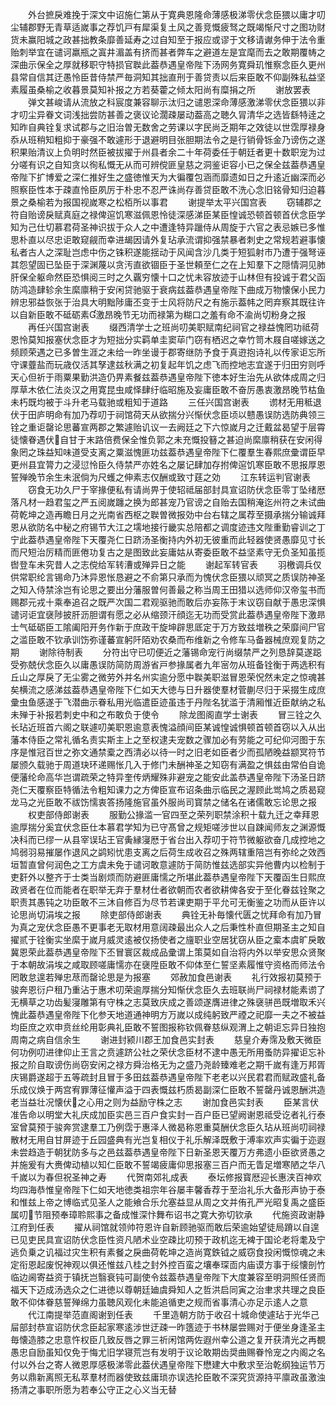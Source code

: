 <!-- { "loadSidebar": true } -->
　　外台摭戾难挽于深文中诏施仁第从于寛典恩隆命薄感极涕零伏念臣猥以庸才叨尘辅郡野无青草适嵗事之荐饥戸有犀渠复土风之善竞慨疲驽之既竭惭尺寸之图功财货未赢阳城之政甚拙教条靡善延寿之过自知至于报应或谬于文移请谳务伸于法令重贻刺举宜在谴诃羸瓶之寘井湄盖有挤而甚者弊车之避道左是宜麾而去之敢期覆帱之深曲示保全之厚就移职守特损官聫此葢恭遇皇帝陛下汤网务寛舜玑惟察念臣久更州县常自信其迂愚怜臣昔侍禁严毎洞知其拙直刑于善贷责以后来臣敢不仰副殊私益坚素履虽桑榆之收暮景莫知补报之方若葵藿之倾太阳尚有糜捐之所
　　谢放罢表
　　弹文甚峻请从流放之科宸度兼容聊示汰归之谴恩深命薄感激涕零伏念臣猥以非才叨尘异眷文词浅拙尝防甚善之褒议论濶疎屡动葢高之聴久冐清华之选皆繇特逹之知昨自典铨复求试郡与之旧治曽无数舍之劳课以字民尚乏期年之效徒以世霑厚禄身忝从班稍知粗抑于豪强不敢遽形于退避明目张胆期法令之是行销骨铄金乃谤伤之遂积果贻清议上负明时然臣被拔擢于州县者余二十年荷委任于朝廷者更十数职宠为过分嗟有识之自知贪以徇私慨无从而可辨傥匪皇慈之洞鉴讵容小已之保全兹葢恭遇皇帝陛下扩博爱之深仁推好生之盛徳惟天为大徧覆包涵而靡遗如日之升逺近幽深而必照察臣性本于疎直怜臣夙厉于朴忠不忍严诛尚存善贷臣敢不洗心念旧铭骨知归迫暮景之桑榆若为报国视嵗寒之松栢所以事君
　　谢提举太平兴国宫表
　　窃辅郡之符自贻谤戾赋真庭之禄俾逭饥寒滋佩恩怜徒深感涕臣某臣惶诚恐顿首顿首伏念臣学知为己仕切慕君荷圣神识拔于众人之中遭逢特异躐侍从周旋于六官之表忌嫉已多惟思朴直以尽忠讵敢窥觎而幸进朅因请外复玷承流谓抑强禁暴者刺史之常规若避事懐私者古人之深耻岂虑中伤之铢积遂能揺动于风闻含沙几类于短狐射市乃遭于强弩诬其怨望固已坠臣于深渊蔑以贪汚直欲锢臣于圣世頼至仁之在上知羣下之隠情洞见肺肝保全躯命然臣恐惧阅三时之久覊穷懐十口之忧未容放迹于山林但有投诚于君父函防鸿造肆轸余生縻廪稍于安闲贷驰驱于衰病兹葢恭遇皇帝陛下曲成万物懐保小民力辨忠邪益恢张于治具大明黜陟庸丕变于士风将防尺之有施示葢帏之罔弃察其既往许以自新臣敢不砥砺素激昂晚节无功而禄第为糊口之羞有命不渝尚切粉身之报
　　再任兴国宫谢表
　　缀西清学士之班尚叨美职赋南纪祠官之禄益愧罔功祗荷恩怜莫知报塞伏念臣才为短拙分实羁单圭窦荜门窃有栖迟之幸竹笥木屐自嗟嫁送之频顾荣遇之已多曽生涯之未给一昨坐谩于郡寄继防予食于真逰抱诗礼以传家讵忘所守课虀盐而玩歳仅活其孥逮兹秋满之初复起年饥之虑飞而控地志宜遂于归田穷则呼天心但祈于雨粟果勤洪造仍畀素餐兹葢恭遇皇帝陛下徳本好生治先从欲体成周之归厚草木依仁法炎汉之用寛昆虫咸怿肆纡临昭施及妄庸臣敢不奋厉愚衷激昂晚节枯鱼未朽既均被于斗升老马载驰或粗知于道路
　　三任兴国宫谢表
　　谫材无用秪退伏于田庐明命有加乃荐叨于祠馆荷天从欲揣分兴惭伏念臣顷以戆愚误防选防典领三铨之重讵罄论思蕃宣两郡之繁遽贻讥议一去阙廷之下六惊嵗月之迁戴盆曷望于层霄徒懐眷遇伏自甘于末路倍费保全惟负郭之未充慨投簮之甚迫尚縻廪稍获在安闲得象罔之珠益知味道受支离之粟滋愧匪功兹葢恭遇皇帝陛下仁覆羣生春熙庶彚谓臣早更州县宜膂力之浸愆怜臣久侍禁严亦姓名之屡记肆加存拊俾逭饥寒臣敢不思报厚恩誓殚晚节余生未泯倘为尺蠖之伸素志仅酬或致寸莛之効
　　江东转运判官谢表
　　窃食无功久尸于宰掾便私有请尚畀于使轺祗届部封具宣诏防伏念臣零丁坠绪厯落凡材一趋君玺之严五阅嵗躔之换为郎甚宠乃官谤之自贻去国稍淹迄州符之未试曲荷乾坤之造再瞻日月之光南省西枢之聫曽微报効中台右辖之属荐至摄承揣分输诚拜恩从欲防名中秘之府锡节大江之壖地接行畿实总陪都之调度迹违文陛重勤睿训之丁宁此葢恭遇皇帝陛下天覆尧仁日跻汤圣衡持内外初无彼重而此轻器使贤愚靡见寸长而尺短治厉精而匪倦功复古之是图致此妄庸姑从寄委臣敢不益坚素守无负圣知虽揽辔登车未究昔人之志傥给军转漕或殚异日之能
　　谢起军转官表
　　羽檄调兵仅供常职纶言锡命乃沐异恩怅恳避之不俞第只承而为愧伏念臣猥以顽冥之质误防神圣之知入侍禁涂岂有论思之要出分藩服曽何善最之称当周王田猎以选师仰汉帝玺书而赐郡元戎十乘奉追召之既严次国二君观驱驰而敢后亦妄陈于末议窃自献于愚忠深惧谴诃讵宜襃陟披肝沥胆谓有愿之必从缩颈汗顔迄无功而受赏此葢恭遇皇帝陛下激昻士气砥砺臣工隂阖阳开务作新于庶政干旋坤辟思厎定于万方致兹増秩之荣靡间尸官之滥臣敢不钦承训饬弥谨蕃宣躬阡陌劝农桑而布维新之令修车马备器械庶观复防之期
　　谢除待制表
　　分符出守已叨便近之藩锡命宠行尚缀禁严之列恳辞莫遂跽受弥兢伏念臣久以庸愚误防简防周游省戸参掾属者九年宻勿从班备铨衡于两选积有丘山之厚戾了无尘雾之微劳外并名州实逾分愿中聫美职滋冒恩荣怳然未定之惊魂甚矣横流之感涕兹葢恭遇皇帝陛下仁如天大徳与日升器使羣材菅蒯尽归于采掇生成庶彚虫鱼感遂于飞潜曲示眷私用光临遣臣迹虽违于丹陛名犹滥于清厢惟近臣献纳之私未殚于补报若刺史中和之布敢负于使令
　　除龙图阁直学士谢表
　　冒三铨之久长玷近班首六阁之联遽叨美职恩逾意表愧溢顔间臣某诚惶诚惧顿首顿首窃以入从出藩本侍臣之常礼循名责实斯主上之至权逮夫宠数之骤加必有劳能之可纪仰河图于东序是惟冠百世之弥文通禁槖之西清必以待一时之旧老如臣者少而孤陋晚益颛冥符节屡颁久载驰于周道玦环递赐怅几入于修门未酬神圣之知窃有满盈之惧兹由常伯自诡便藩纶命高华岂谓疏荣之特异奎传炳耀殊非避宠之能安此盖恭遇皇帝陛下汤圣日跻尧仁天覆察臣特循法令粗知课力之方俾臣宣布诏条曲示临民之渥顾此鸴鸠之质曷窥龙马之光臣敢不祓饬懦衷答扬隆施官虽外服尚司寳禁之储名在诸儒敢忘论思之报
　　权吏部侍郎谢表
　　服勤公掾滥一官四至之荣列职禁涂积十载九迁之幸拜恩逾厚揣分奚宜伏念臣仕本慕君学知为已守髙曾之规矩嗟涉世以自踈闻师友之渊源慨决科而已缪一从县宰误玷王官夤縁寖厯于省台出入荐叨于符节微躯欲奋几成控地之鸠弱羽易摧屡作退风之鹢矧忧患支离之后荷生成收召之殊两辖重陪岂有弥纶之效西垣暂直曾何润色之工方虞未免于谴诃敢意遽防于简防惟兹选部实异他曹内以检制于吏姧外以整齐于士类当剧烦而防避匪庸懦之所堪此葢恭遇皇帝陛下天覆函生日熙庶政贤者在位而能者在职举无弃于羣材仕者欲朝而农者欲耕俾各安于至化眷兹铨聚之职责其愚钝之功臣敢不三沐自修百为尽节若课吏期于平允可无衡鉴之功而从臣许以论思尚切涓埃之报
　　除吏部侍郎谢表
　　典铨无补毎懐代匮之忧拜命有加乃冒为真之宠伏念臣愚不更事老无取材用意阔疎最出众人之后秉性朴直但期圣主之知自擢贰于铨衡实坐縻于嵗月威灵逺被仅扬使者之旜职业空居犹窃从臣之槖本虞旷戾敢冀恩荣此葢恭遇皇帝陛下丕冒寰区裁成品彚谓上策莫如自治将内外以举安思众贤聚于本朝故涓埃之咸取顾嗟庸懦亦在襃陞臣敢不仰体至仁誓坚素履惟守资格而师法令罔敢怠遑若殚忠荩而罄论思是为报塞
　　郊赦加食邑谢表
　　礼行效报初莫预于骏奔恩衍户租乃重沾于惠术叨荣逾厚揣分知惭伏念臣久去班联尚尸祠禄材能素谫了无横草之功齿髪寖雕第有守株之志莫致庆成之善颂遂膺进律之殊襃骈邑既増取禾兴愧此葢恭遇皇帝陛下化参天地道通神明方万嵗以成纯躬致严禋之祀靡一夫之不被益均臣庶之欢申贲丝纶用彰典礼臣敢不誓图报称钦佩眷慈纵观渭上之朝讵忘异日独抱周南之病自信余生
　　谢进封颍川郡王加食邑实封表
　　慈皇介寿霈及敷天微臣何功例叨进律仰止王言之贲遽跻公社之荣伏念臣材不逮中愚无所用蚤防异擢讵忘补报之阶自取谤伤尚窃安闲之禄方舜治格无为之盛乃尧龄臻难老之期千嵗有逢万邦胥庆锡爵遂超于五等疏封且冒于多田兹葢恭遇皇帝陛下老老以兴民君君而赋政盛礼备乐成仪焕于两宫宥罪薄征懽声溢于四表慨兹朽质曷副深仁臣敢不誓罄丹诚恩酬洪造老当益壮况懐伏之心用之则为益励守株之志
　　谢加食邑实封表
　　臣某言伏准告命以明堂大礼庆成加臣实邑三百户食实封一百户臣已望阙谢恩祗受讫者礼行泰室曾莫预于骏奔赏逮羣工乃例霑于惠泽人微曷称恩重莫酬伏念臣久玷从班尚叨祠禄散材无用自甘屏迹于丘园盛典有光岂复相仪于礼乐解泽既敷于溥率欢声实徧于迩遐未尝趋造于朝犹防多与之邑兹葢恭遇皇帝陛下日新圣恩天覆万方弗遗小臣欲贤愚之并施爰有大赉俾动植以知仁臣敢不誓竭疲庸仰思报塞三百户而无眚足増寒陋之华八千嵗以为春但祝圣神之寿
　　代贺南郊礼成表
　　泰坛修报寳厯迎长惠浃百神欢均四海恭惟皇帝陛下仁如天地徳类祖宗年谷屡丰馨香荐于至治礼乐大备形声协于泰和惟兹上帝之博临式见圣人之能飨合乐允塞益显从周之文并侑孔严光昭复禹之盛臣属叨节阻预奉璋聆熙事之备成惟深忭舞布诏书之寛大弥切钦承
　　代施资政谢静江府到任表
　　擢从祠馆就领帅符恩许自新顾驰驱而敢后荣逾始望徒局蹐以自遑已见吏民具宣诏防伏念臣性资凡陋术业空疎比叨预于政机迄无裨于国论老将耄及宁逃负乗之讥福过灾生积有素餐之戾曲荷乾坤之造尚寛鉄钺之威窃食投闲慨惊魂之未定衔恩起废怳神观以俱还惟兹八桂之封外控百蛮之壤奉琛靣内庙谟方事于绥懐剖竹临边阃寄益资于镇抚岂翳衰钝可副使令兹葢恭遇皇帝陛下大度兼容至明洞照任贤而福天下迈成汤选众之仁进徳以尊朝廷廸虞舜知人之哲洪启同寅之治聿求共理之良臣敢不仰体眷慈誓殚绵力虽聴风观化未能追循吏之规而省事清心亦足示逺人之意
　　代江南提举范直阁谢到任表
　　千里造朝方防于收召十城命使遽玷于光华己屇部封恭宣诏防伏念臣起家寒逺涉世迂疎一昨簉迹于书林屡尝赐对于便坐身逢圣主毎懐造膝之忠意忤权臣几致反唇之罪三祈闲馆两佐遐州幸公道之复开获清光之再覩愚忠自励虽知仅免于悔尤旧学寝荒岂有发明于议论敢期齿奨曲赐眷怜宠之内阁之名付以外台之寄人微恩厚感极涕零此葢伏遇皇帝陛下懋建大中敷求至治乾纲独运节万务以鼎新离照无私萃羣材而器使致兹庸琐亦误选抡臣敢不深究货源持平廪政虽激浊扬清之事职所愿为若奉公守正之心义当无替
